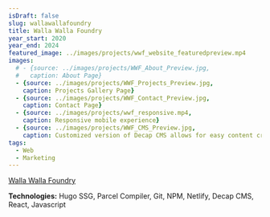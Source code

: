 ```yaml
---
isDraft: false
slug: wallawallafoundry
title: Walla Walla Foundry
year_start: 2020
year_end: 2024
featured_image: ../images/projects/wwf_website_featuredpreview.mp4
images: 
  # - {source: ../images/projects/WWF_About_Preview.jpg, 
  #   caption: About Page}
  - {source: ../images/projects/WWF_Projects_Preview.jpg, 
    caption: Projects Gallery Page}
  - {source: ../images/projects/WWF_Contact_Preview.jpg, 
    caption: Contact Page}
  - {source: ../images/projects/wwf_responsive.mp4, 
    caption: Responsive mobile experience}
  - {source: ../images/projects/WWF_CMS_Preview.jpg, 
    caption: Customized version of Decap CMS allows for easy content creation}
tags:
  - Web
  - Marketing
---
```




[Walla Walla Foundry](https://wallawallafoundry.com) 

**Technologies:** Hugo SSG, Parcel Compiler, Git, NPM, Netlify, Decap CMS, React, Javascript